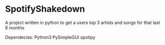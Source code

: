 # SpotifyShakedown
A project written in python to get a users top 3 artists and songs for that last 6 months

Dependecies:
Python3
PySimpleGUI
spotipy
